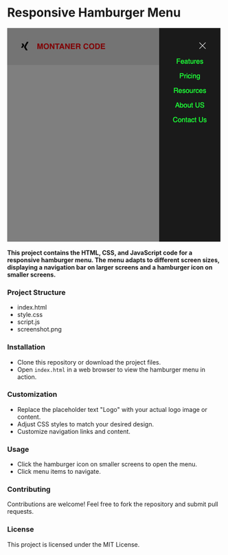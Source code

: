 # Responsive Hamburger Menu

![Hamburger Menu](hamburger.png)

**This project contains the HTML, CSS, and JavaScript code for a responsive hamburger menu. The menu adapts to different screen sizes, displaying a navigation bar on larger screens and a hamburger icon on smaller screens.**

### Project Structure
* index.html
* style.css
* script.js
* screenshot.png

### Installation
* Clone this repository or download the project files.
* Open `index.html` in a web browser to view the hamburger menu in action.

### Customization
* Replace the placeholder text "Logo" with your actual logo image or content.
* Adjust CSS styles to match your desired design.
* Customize navigation links and content.

### Usage
* Click the hamburger icon on smaller screens to open the menu.
* Click menu items to navigate.

### Contributing
Contributions are welcome! Feel free to fork the repository and submit pull requests.

### License
This project is licensed under the MIT License.
